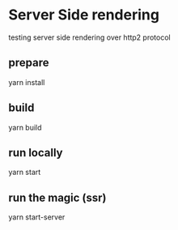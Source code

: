 # Server Side rendering

testing server side rendering over http2 protocol

## prepare

yarn install

## build

yarn build

## run locally

yarn start

## run the magic (ssr)

yarn start-server
